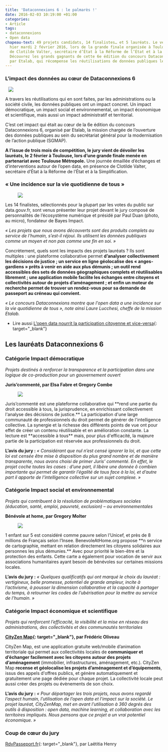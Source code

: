 ```yaml
---
title: 'Dataconnexions 6 : le palmarès !'
date: 2016-02-03 10:19:00 +01:00
categories:
- Article
tags:
- dataconnexions
- Open data
chapeau-text: 49 projets candidats, 14 finalistes… et 5 lauréats. Le verdict est tombé
  hier mardi 2 février 2016, lors de la grande finale organisée à Toulouse, en présence
  de Clotilde Valter, secrétaire d’État à la Réforme de l’État et à la Simplification.
  Découvrez les grands gagnants de cette 6e édition du concours Dataconnexions, piloté
  par Etalab, qui récompense les réutilisations de données publiques les plus innovantes.
---
```


### L’impact des données au cœur de Dataconnexions 6

<figure class='image-right' style='width: 40%; margin-left: 10px;'><img src="/uploads/sans-titre-07e240.png"/></figure> A travers les réutilisations qui en sont faites, par les administrations ou la société civile, les données publiques ont un impact concret. Un impact démocratique, un impact social et environnemental, un impact économique et scientifique, mais aussi un impact administratif et territorial.

C’est cet impact qui était au cœur de la 6e édition du concours Dataconnexions 6, organisé par Etalab, la mission chargée de l’ouverture des données publiques au sein du secrétariat général pour la modernisation de l’action publique (SGMAP).

**A l’issue de trois mois de compétition, le jury vient de dévoiler les lauréats, le 2 février à Toulouse, lors d’une grande finale menée en partenariat avec Toulouse Métropole.** Une journée émaillée d’échanges et d’interventions autour de l’open data, en présence de Clotilde Valter, secrétaire d’État à la Réforme de l’État et à la Simplification.

### « Une incidence sur la vie quotidienne de tous »

<figure class='image-left' style='width: 40%; margin-right: 10px;'><img src="/uploads/sans-titre2-29db12.png"/></figure> Les 14 finalistes, sélectionnés pour la plupart par les votes du public sur data.gouv.fr, sont venus présenter leur projet devant le jury composé de personnalités de l’écosystème numérique et présidé par Paul Duan (photo, au micro), fondateur de Bayes Impact.

*« Les projets que nous avons découverts sont des produits complets au service de l'humain, s’est-il réjoui. Ils utilisent les données publiques comme un moyen et non pas comme une fin en soi. »*

Concrètement, quels sont les impacts des projets lauréats ? Ils sont multiples : une plateforme collaborative permet **d’analyser collectivement les décisions de justice ; un service en ligne géolocalise des « anges-gardiens » prêts à venir en aide aux plus démunis ; un outil rend accessibles des sets de données géographiques complets et réutilisables librement ; une application mobile facilite les échanges entre citoyens et collectivités autour de projets d’aménagement ; et enfin un moteur de recherche permet de trouver un rendez-vous pour sa demande de passeport au créneau qui convient.**

*« Le concours Dataconnexions montre que l'open data a une incidence sur la vie quotidienne de tous », note ainsi Laure Lucchesi, cheffe de la mission Etalab.*

* Lire aussi [L’open data nourrit la participation citoyenne et vice-versa](https://www.modernisation.gouv.fr/outils-et-methodes-pour-transformer/open-data-nourrit-la-participation-citoyenne){: target="_blank"}

## Les lauréats Dataconnexions 6

### Catégorie Impact démocratique

*Projets destinés à renforcer la transparence et la participation dans une logique de co-production pour un gouvernement ouvert*

**Juris’commenté, par Elsa Fabre et Gregory Combe**

<figure class='image-left' style='width: 40%; margin-right: 10px;'><img src="/uploads/sans-t2itre.png"/></figure> Juris’commenté est une plateforme collaborative qui **rend une partie du droit accessible à tous, la jurisprudence, en enrichissant collectivement l'analyse des décisions de justice.** La participation d'une large communauté de professionnels du droit permet de générer de l'intelligence collective. La synergie et la richesse des différents points de vue ont pour effet de créer un contenu réutilisable et en amélioration constante. La lecture est **accessible à tous** mais, pour plus d'efficacité, la majeure partie de la participation est réservée aux professionnels du droit.

**L’avis du jury :** *« Considérant que nul n’est censé ignorer la loi, et que cette loi est censée être mise à disposition du plus grand nombre et de manière transparente, nous avons choisi de primer Juris' commenté. En effet, le projet coche toutes les cases : d’une part, il libère une donnée ô combien importante qui permet de garantir l’égalité de tous face à la loi, et d’autre part il apporte de l’intelligence collective sur un sujet complexe. »*

### Catégorie Impact social et environnemental

*Projets qui contribuent à la résolution de problématiques sociales (éducation, santé, emploi, pauvreté, exclusion) – ou environnementales*

**Bénévole at home, par Gregory Molter**

<figure class='image-left' style='width: 40%; margin-right: 10px;'><img src="/uploads/benevole%20at%20home-bd6b81.png"/></figure> 1 enfant sur 5 est considéré comme pauvre selon l’Unicef, et près de 8 millions de Français selon l’Insee. BenevoleAtHome.org propose **n service de cartographie, mettant en relation directement les citoyens solidaires aux personnes les plus démunies.** Avec pour priorité le bien-être et la protection des enfants. Cette carte a également pour vocation de servir aux associations humanitaires ayant besoin de bénévoles sur certaines missions locales.

**L’avis du jury :** *« Quelques qualificatifs qui ont marqué le choix du lauréat : vertigineux, belle promesse, potentiel de grande ampleur, incite à l’activisme, à pousser la dimension collaborative et la capacité à partager du temps, à retourner les codes de l’ubérisation pour la mettre au service de l’humain. »*

### Catégorie Impact économique et scientifique

*Projets qui renforcent l’efficacité, la visibilité et la mise en réseau des administrations, des collectivités et des communautés territoriales*

**[CityZen Map](https://www.cityzenmap.com/){: target="_blank"}, par Frédéric Oliveau**

CityZen Map, est une application gratuite web/mobile d’animation territoriale qui permet aux collectivités locales de **communiquer et d’échanger facilement avec les citoyens autour des projets d’aménagement** (immobilier, infrastructures, aménagement, etc.). CityZen Map **recense et géolocalise les projets d’aménagement et d’équipements**, issus des appels d'offres publics, et génère automatiquement et gratuitement une page dédiée pour chaque projet. La collectivité locale peut aussi créer des projets ou évènements de son choix.

**L’avis du jury :** *« Pour départager les trois projets, nous avons regardé l’aspect humain, l’utilisation de l’open data et l’impact sur la société. Le projet lauréat, CityZenMap, met en avant l’utilisation à 360 degrés des outils à disposition : open data, machine learning, et collaboration avec les territoires impliqués. Nous pensons que ce projet a un vrai potentiel économique. »*

### Coup de cœur du jury

[RdvPasseport.fr](http://www.rdvpasseport.fr/){: target="_blank"}, par Laëtitia Henry